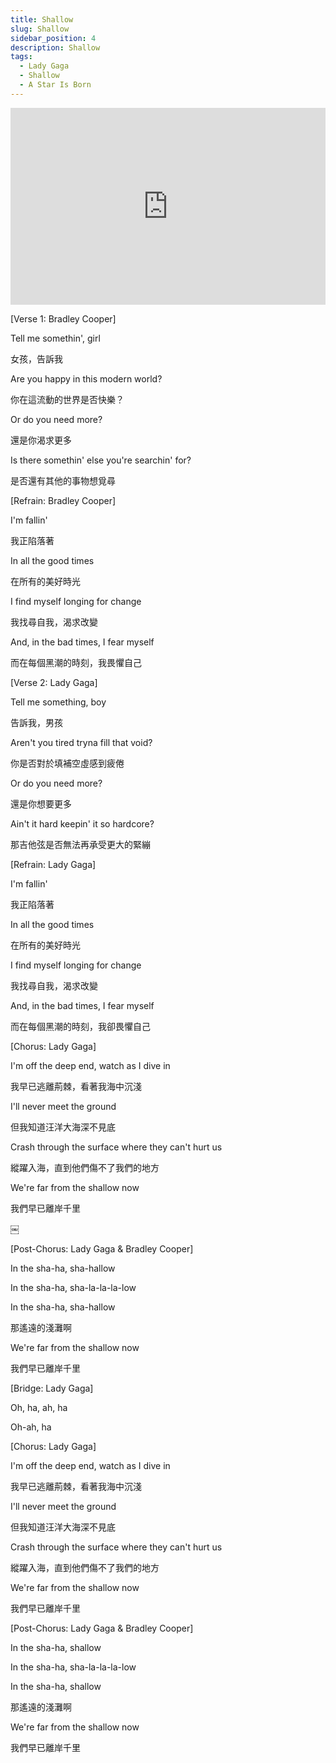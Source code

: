 ```yaml
---
title: Shallow
slug: Shallow
sidebar_position: 4
description: Shallow
tags:
  - Lady Gaga
  - Shallow
  - A Star Is Born
---
```


<iframe width="100%" height="315" src="https://www.youtube.com/embed/bo_efYhYU2A" title="YouTube video player" frameborder="0" allow="accelerometer; autoplay; clipboard-write; encrypted-media; gyroscope; picture-in-picture; web-share" allowfullscreen></iframe>


[Verse 1: Bradley Cooper]

Tell me somethin', girl

女孩，告訴我

Are you happy in this modern world?

你在這流動的世界是否快樂？

Or do you need more?

還是你渴求更多

Is there somethin' else you're searchin' for?

是否還有其他的事物想覓尋

[Refrain: Bradley Cooper]

I'm fallin'

我正陷落著

In all the good times

在所有的美好時光

I find myself longing for change

我找尋自我，渴求改變

And, in the bad times, I fear myself

而在每個黑潮的時刻，我畏懼自己

[Verse 2: Lady Gaga]

Tell me something, boy

告訴我，男孩

Aren't you tired tryna fill that void?

你是否對於填補空虛感到疲倦

Or do you need more?

還是你想要更多

Ain't it hard keepin' it so hardcore?

那吉他弦是否無法再承受更大的緊繃

[Refrain: Lady Gaga]

I'm fallin'

我正陷落著

In all the good times

在所有的美好時光

I find myself longing for change

我找尋自我，渴求改變

And, in the bad times, I fear myself

而在每個黑潮的時刻，我卻畏懼自己

[Chorus: Lady Gaga]

I'm off the deep end, watch as I dive in

我早已逃離荊棘，看著我海中沉淺

I'll never meet the ground

但我知道汪洋大海深不見底

Crash through the surface where they can't hurt us

縱躍入海，直到他們傷不了我們的地方

We're far from the shallow now

我們早已離岸千里

￼

[Post-Chorus: Lady Gaga & Bradley Cooper]

In the sha-ha, sha-hallow

In the sha-ha, sha-la-la-la-low

In the sha-ha, sha-hallow

那遙遠的淺灘啊

We're far from the shallow now

我們早已離岸千里

[Bridge: Lady Gaga]

Oh, ha, ah, ha

Oh-ah, ha

[Chorus: Lady Gaga]

I'm off the deep end, watch as I dive in

我早已逃離荊棘，看著我海中沉淺

I'll never meet the ground

但我知道汪洋大海深不見底

Crash through the surface where they can't hurt us

縱躍入海，直到他們傷不了我們的地方

We're far from the shallow now

我們早已離岸千里

[Post-Chorus: Lady Gaga & Bradley Cooper]

In the sha-ha, shallow

In the sha-ha, sha-la-la-la-low

In the sha-ha, shallow

那遙遠的淺灘啊

We're far from the shallow now

我們早已離岸千里